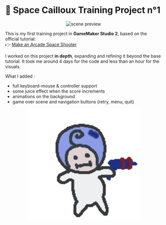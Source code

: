 # 🚀 Space Cailloux Training Project n°1
<p align="center">
  <img src="MDpreview/mdpreview2.gif" alt="scene preview" width="560"/>
</p>

This is my first training project in **GameMaker Studio 2**, based on the official tutorial:  
👉 [Make an Arcade Space Shooter](https://gamemaker.io/fr/tutorials/make-arcade-space-shooter)

I worked on this project **in depth**, expanding and refining it beyond the base tutorial.
It took me around 4 days for the code and less than an hour for the visuals.

What I added :
- full keyboard-mouse & controller support
- some juice effect when the score increments
- animations on the background
- game over scene and navigation buttons (retry, menu, quit)

<p align="center">
  <img src="MDpreview/mdpreview1.gif" alt="Cute character preview" width="360"/>
</p>

